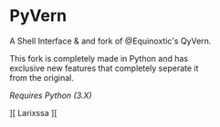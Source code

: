 # PyVern

A Shell Interface & and fork of @Equinoxtic's QyVern.

This fork is completely made in Python and has\
exclusive new features that completely seperate it\
from the original.

*Requires Python (3.X)*

][ Larixssa ][
